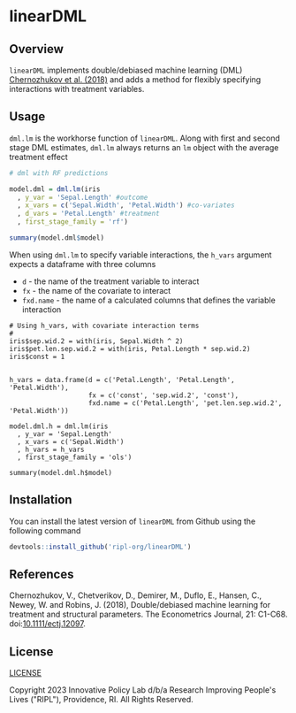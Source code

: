 # linearDML

## Overview

`linearDML` implements double/debiased machine learning (DML) [Chernozhukov et al. (2018)](https://doi.org/10.1111/ectj.12097) and adds a method for flexibly specifying interactions with treatment variables.


## Usage

`dml.lm` is the workhorse function of `linearDML`. Along with first and second stage DML estimates, `dml.lm` always returns an `lm` object with the average treatment effect

```r
# dml with RF predictions

model.dml = dml.lm(iris
  , y_var = 'Sepal.Length' #outcome
  , x_vars = c('Sepal.Width', 'Petal.Width') #co-variates
  , d_vars = 'Petal.Length' #treatment
  , first_stage_family = 'rf')

summary(model.dml$model)
```
When using `dml.lm` to specify variable interactions, the `h_vars` argument expects a dataframe with three columns

* `d` - the name of the treatment variable to interact
* `fx` - the name of the covariate to interact
* `fxd.name` - the name of a calculated columns that defines the variable interaction

```
# Using h_vars, with covariate interaction terms
#
iris$sep.wid.2 = with(iris, Sepal.Width ^ 2)
iris$pet.len.sep.wid.2 = with(iris, Petal.Length * sep.wid.2)
iris$const = 1


h_vars = data.frame(d = c('Petal.Length', 'Petal.Length', 'Petal.Width'),
                    fx = c('const', 'sep.wid.2', 'const'),
                    fxd.name = c('Petal.Length', 'pet.len.sep.wid.2', 'Petal.Width'))

model.dml.h = dml.lm(iris
  , y_var = 'Sepal.Length'
  , x_vars = c('Sepal.Width')
  , h_vars = h_vars
  , first_stage_family = 'ols')

summary(model.dml.h$model)

```

## Installation

You can install the latest version of `linearDML` from Github using the following command

```r
devtools::install_github('ripl-org/linearDML')
```

## References

Chernozhukov, V., Chetverikov, D., Demirer, M., Duflo, E., Hansen, C., Newey, W. and Robins, J. (2018),
Double/debiased machine learning for treatment and structural parameters. The Econometrics Journal, 21: C1-C68. doi:[10.1111/ectj.12097](https://doi.org/10.1111/ectj.12097).


## License
[LICENSE](LICENSE)

Copyright 2023 Innovative Policy Lab d/b/a Research Improving People's Lives
("RIPL"), Providence, RI. All Rights Reserved.
